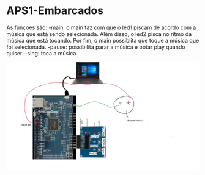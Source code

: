 # APS1-Embarcados

As funçoes são:
-main: o main faz com que o led1 piscam de acordo com a música que está sendo selecionada.
 Além disso, o led2 pisca no ritmo da música que está tocando. Por fim, o main possiblita
que toque a música que foi selecionada.
-pause: possibilita parar a música e botar play quando quiser.
-sing: toca a música

![](desenho_APS1.png)
